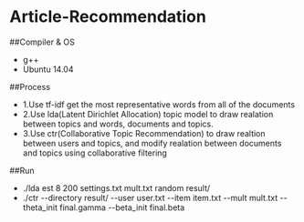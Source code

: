 # Article-Recommendation

##Compiler & OS
* g++
* Ubuntu 14.04  

##Process
* 1.Use tf-idf get the most representative words from all of the documents  
* 2.Use lda(Latent Dirichlet Allocation) topic model to draw realation between topics and words, documents and topics.  
* 3.Use ctr(Collaborative Topic Recommendation) to draw realtion between users and topics, and modify realation between documents and topics using collaborative filtering  

##Run
* ./lda est 8 200 settings.txt mult.txt random result/  
* ./ctr --directory result/ --user user.txt --item item.txt --mult mult.txt --theta_init final.gamma --beta_init final.beta
